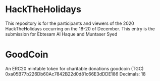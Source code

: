 # HackTheHolidays
This repository is for the participants and viewers of the 2020 HackTheHolidays occurring on the 18-20 of December. This entry is the submission for Ebtesam Al Haque and Muntaser Syed

# GoodCoin
An ERC20 mintable token for charitable donations
goodcoin (TGC)
0xa05B77b226Db60Ac7842B22d0d81c66E3dDDE186
Decimals: 18
